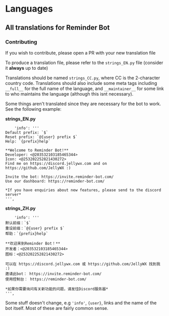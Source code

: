 # Languages

## All translations for Reminder Bot

### Contributing

If you wish to contribute, please open a PR with your new translation file

To produce a translation file, please refer to the `strings_EN.py` file (consider it __always__ up to date)

Translations should be named `strings_CC.py`, where CC is the 2-character country code. Translations should also include some meta tags including `__full__` for the full name of the language, and `__maintainer__` for some link to who maintains the language (although this isnt necessary). 

Some things aren't translated since they are necessary for the bot to work. See the following example:

__strings_EN.py__

        'info': '''
    Default prefix: `$`
    Reset prefix: `@{user} prefix $`
    Help: `{prefix}help`
    
    **Welcome to Reminder Bot!**
    Developer: <@203532103185465344>
    Icon: <@253202252821430272>
    Find me on https://discord.jellywx.com and on https://github.com/JellyWX :)
    
    Invite the bot: https://invite.reminder-bot.com/
    Use our dashboard: https://reminder-bot.com/
    
    *If you have enquiries about new features, please send to the discord server*
    ''',
        
__strings_ZH.py__

        'info': '''
    默认前缀：`$`
    重设前缀：`@{user} prefix $`
    帮助：`{prefix}help`
    
    **欢迎来到Reminder Bot！**
    开发者：<@203532103185465344>
    图标：<@253202252821430272>
    
    可以在 https://discord.jellywx.com 或 https://github.com/JellyWX 找到我 :)
    邀请此bot： https://invite.reminder-bot.com/
    使用控制台： https://reminder-bot.com/
    
    *如果你需要询问有关新功能的问题，请发往Discord服务器*
    ''',
    
Some stuff doesn't change, e.g `'info'`, `{user}`, links and the name of the bot itself. Most of these are fairly common sense.
